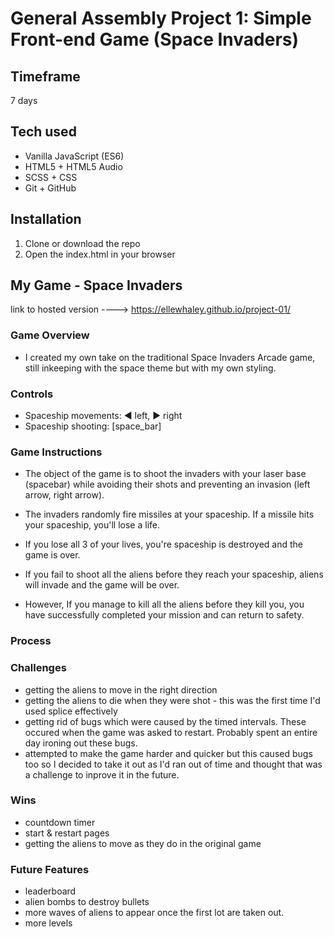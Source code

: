 # General Assembly Project 1: Simple Front-end Game (Space Invaders)

## Timeframe

7 days

## Tech used

* Vanilla JavaScript (ES6)
* HTML5 + HTML5 Audio
* SCSS + CSS
* Git + GitHub

## Installation

1. Clone or download the repo
1. Open the index.html in your browser

## My Game - Space Invaders

link to hosted version ----> https://ellewhaley.github.io/project-01/

### Game Overview

* I created my own take on the traditional Space Invaders Arcade game, still inkeeping with the space theme but with my own styling. 



### Controls

* Spaceship movements: :arrow_backward: left, :arrow_forward: right
* Spaceship shooting: [space_bar]

### Game Instructions

* The object of the game is to shoot the invaders with your laser base (spacebar) while avoiding their shots and preventing an invasion (left arrow, right arrow).

* The invaders randomly fire missiles at your spaceship. If a missile hits your spaceship, you'll lose a life.

* If you lose all 3 of your lives, you're spaceship is destroyed and the game is over.

* If you fail to shoot all the aliens before they reach your spaceship, aliens will invade and the game will be over.

* However, If you manage to kill all the aliens before they kill you, you have successfully completed your mission and can return to safety.

### Process

### Challenges
* getting the aliens to move in the right direction
* getting the aliens to die when they were shot - this was the first time I'd used splice effectively
* getting rid of bugs which were caused by the timed intervals. These occured when the game was asked to restart. Probably spent an entire day ironing out these bugs.
* attempted to make the game harder and quicker but this caused bugs too so I decided to take it out as I'd ran out of time and thought that was a challenge to inprove it in the future.

### Wins
* countdown timer
* start & restart pages
* getting the aliens to move as they do in the original game

### Future Features
* leaderboard
* alien bombs to destroy bullets
* more waves of aliens to appear once the first lot are taken out.
* more levels
